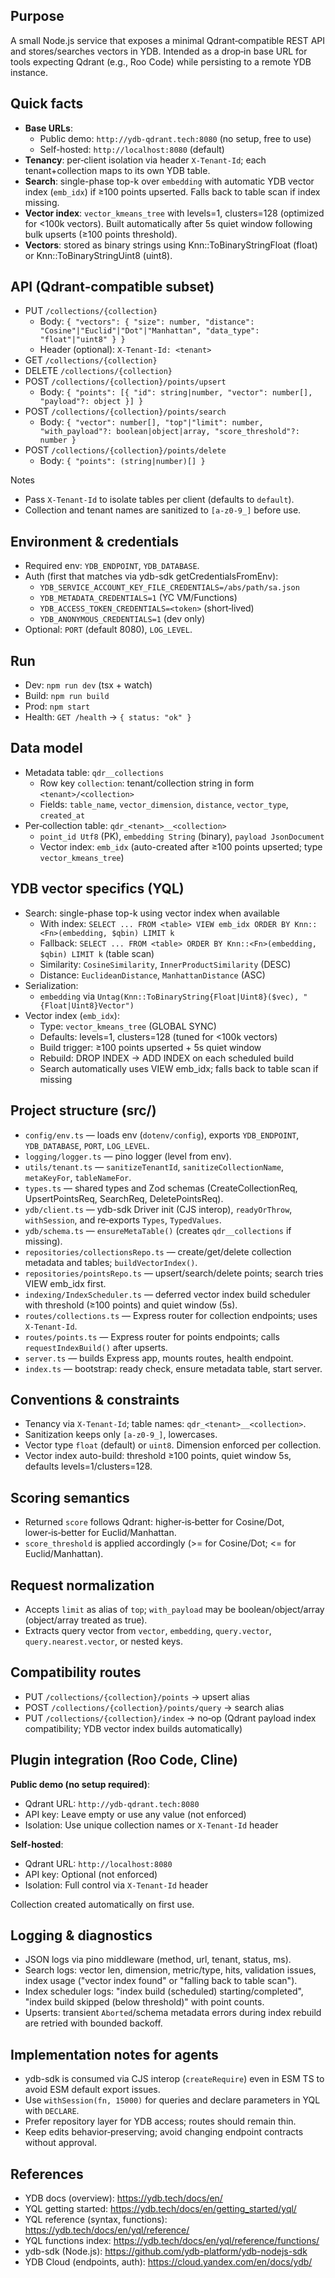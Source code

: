 ## Purpose
A small Node.js service that exposes a minimal Qdrant‑compatible REST API and stores/searches vectors in YDB. Intended as a drop‑in base URL for tools expecting Qdrant (e.g., Roo Code) while persisting to a remote YDB instance.

## Quick facts
- **Base URLs**:
  - Public demo: `http://ydb-qdrant.tech:8080` (no setup, free to use)
  - Self-hosted: `http://localhost:8080` (default)
- **Tenancy**: per‑client isolation via header `X-Tenant-Id`; each tenant+collection maps to its own YDB table.
- **Search**: single-phase top-k over `embedding` with automatic YDB vector index (`emb_idx`) if ≥100 points upserted. Falls back to table scan if index missing.
- **Vector index**: `vector_kmeans_tree` with levels=1, clusters=128 (optimized for <100k vectors). Built automatically after 5s quiet window following bulk upserts (≥100 points threshold).
- **Vectors**: stored as binary strings using Knn::ToBinaryStringFloat (float) or Knn::ToBinaryStringUint8 (uint8).

## API (Qdrant‑compatible subset)
- PUT `/collections/{collection}`
  - Body: `{ "vectors": { "size": number, "distance": "Cosine"|"Euclid"|"Dot"|"Manhattan", "data_type": "float"|"uint8" } }`
  - Header (optional): `X-Tenant-Id: <tenant>`
- GET `/collections/{collection}` 
- DELETE `/collections/{collection}`
- POST `/collections/{collection}/points/upsert`
  - Body: `{ "points": [{ "id": string|number, "vector": number[], "payload"?: object }] }`
- POST `/collections/{collection}/points/search`
  - Body: `{ "vector": number[], "top"|"limit": number, "with_payload"?: boolean|object|array, "score_threshold"?: number }`
- POST `/collections/{collection}/points/delete`
  - Body: `{ "points": (string|number)[] }`

Notes
- Pass `X-Tenant-Id` to isolate tables per client (defaults to `default`).
- Collection and tenant names are sanitized to `[a-z0-9_]` before use.

## Environment & credentials
- Required env: `YDB_ENDPOINT`, `YDB_DATABASE`.
- Auth (first that matches via ydb-sdk getCredentialsFromEnv):
  - `YDB_SERVICE_ACCOUNT_KEY_FILE_CREDENTIALS=/abs/path/sa.json`
  - `YDB_METADATA_CREDENTIALS=1` (YC VM/Functions)
  - `YDB_ACCESS_TOKEN_CREDENTIALS=<token>` (short‑lived)
  - `YDB_ANONYMOUS_CREDENTIALS=1` (dev only)
- Optional: `PORT` (default 8080), `LOG_LEVEL`.

## Run
- Dev: `npm run dev`  (tsx + watch)
- Build: `npm run build`
- Prod: `npm start`
- Health: `GET /health` → `{ status: "ok" }`

## Data model
- Metadata table: `qdr__collections`
  - Row key `collection`: tenant/collection string in form `<tenant>/<collection>`
  - Fields: `table_name`, `vector_dimension`, `distance`, `vector_type`, `created_at`
- Per‑collection table: `qdr_<tenant>__<collection>`
  - `point_id Utf8` (PK), `embedding String` (binary), `payload JsonDocument`
  - Vector index: `emb_idx` (auto-created after ≥100 points upserted; type `vector_kmeans_tree`)

## YDB vector specifics (YQL)
- Search: single-phase top-k using vector index when available
  - With index: `SELECT ... FROM <table> VIEW emb_idx ORDER BY Knn::<Fn>(embedding, $qbin) LIMIT k`
  - Fallback: `SELECT ... FROM <table> ORDER BY Knn::<Fn>(embedding, $qbin) LIMIT k` (table scan)
  - Similarity: `CosineSimilarity`, `InnerProductSimilarity` (DESC)
  - Distance: `EuclideanDistance`, `ManhattanDistance` (ASC)
- Serialization:
  - `embedding` via `Untag(Knn::ToBinaryString{Float|Uint8}($vec), "{Float|Uint8}Vector")`
- Vector index (`emb_idx`):
  - Type: `vector_kmeans_tree` (GLOBAL SYNC)
  - Defaults: levels=1, clusters=128 (tuned for <100k vectors)
  - Build trigger: ≥100 points upserted + 5s quiet window
  - Rebuild: DROP INDEX → ADD INDEX on each scheduled build
  - Search automatically uses VIEW emb_idx; falls back to table scan if missing

## Project structure (src/)
- `config/env.ts` — loads env (`dotenv/config`), exports `YDB_ENDPOINT`, `YDB_DATABASE`, `PORT`, `LOG_LEVEL`.
- `logging/logger.ts` — pino logger (level from env).
- `utils/tenant.ts` — `sanitizeTenantId`, `sanitizeCollectionName`, `metaKeyFor`, `tableNameFor`.
- `types.ts` — shared types and Zod schemas (CreateCollectionReq, UpsertPointsReq, SearchReq, DeletePointsReq).
- `ydb/client.ts` — ydb-sdk Driver init (CJS interop), `readyOrThrow`, `withSession`, and re‑exports `Types`, `TypedValues`.
- `ydb/schema.ts` — `ensureMetaTable()` (creates `qdr__collections` if missing).
- `repositories/collectionsRepo.ts` — create/get/delete collection metadata and tables; `buildVectorIndex()`.
- `repositories/pointsRepo.ts` — upsert/search/delete points; search tries VIEW emb_idx first.
- `indexing/IndexScheduler.ts` — deferred vector index build scheduler with threshold (≥100 points) and quiet window (5s).
- `routes/collections.ts` — Express router for collection endpoints; uses `X-Tenant-Id`.
- `routes/points.ts` — Express router for points endpoints; calls `requestIndexBuild()` after upserts.
- `server.ts` — builds Express app, mounts routes, health endpoint.
- `index.ts` — bootstrap: ready check, ensure metadata table, start server.

## Conventions & constraints
- Tenancy via `X-Tenant-Id`; table names: `qdr_<tenant>__<collection>`.
- Sanitization keeps only `[a-z0-9_]`, lowercases.
- Vector type `float` (default) or `uint8`. Dimension enforced per collection.
- Vector index auto-build: threshold ≥100 points, quiet window 5s, defaults levels=1/clusters=128.

## Scoring semantics
- Returned `score` follows Qdrant: higher‑is‑better for Cosine/Dot, lower‑is‑better for Euclid/Manhattan.
- `score_threshold` is applied accordingly (>= for Cosine/Dot; <= for Euclid/Manhattan).

## Request normalization
- Accepts `limit` as alias of `top`; `with_payload` may be boolean/object/array (object/array treated as true).
- Extracts query vector from `vector`, `embedding`, `query.vector`, `query.nearest.vector`, or nested keys.

## Compatibility routes
- PUT `/collections/{collection}/points` → upsert alias
- POST `/collections/{collection}/points/query` → search alias
- PUT `/collections/{collection}/index` → no‑op (Qdrant payload index compatibility; YDB vector index builds automatically)

## Plugin integration (Roo Code, Cline)
**Public demo (no setup required)**:
- Qdrant URL: `http://ydb-qdrant.tech:8080`
- API key: Leave empty or use any value (not enforced)
- Isolation: Use unique collection names or `X-Tenant-Id` header

**Self-hosted**:
- Qdrant URL: `http://localhost:8080`
- API key: Optional (not enforced)
- Isolation: Full control via `X-Tenant-Id` header

Collection created automatically on first use.

## Logging & diagnostics
- JSON logs via pino middleware (method, url, tenant, status, ms).
- Search logs: vector len, dimension, metric/type, hits, validation issues, index usage ("vector index found" or "falling back to table scan").
- Index scheduler logs: "index build (scheduled) starting/completed", "index build skipped (below threshold)" with point counts.
- Upserts: transient `Aborted`/schema metadata errors during index rebuild are retried with bounded backoff.

## Implementation notes for agents
- ydb-sdk is consumed via CJS interop (`createRequire`) even in ESM TS to avoid ESM default export issues.
- Use `withSession(fn, 15000)` for queries and declare parameters in YQL with `DECLARE`.
- Prefer repository layer for YDB access; routes should remain thin.
- Keep edits behavior‑preserving; avoid changing endpoint contracts without approval.

## References
- YDB docs (overview): https://ydb.tech/docs/en/
- YQL getting started: https://ydb.tech/docs/en/getting_started/yql/
- YQL reference (syntax, functions): https://ydb.tech/docs/en/yql/reference/
- YQL functions index: https://ydb.tech/docs/en/yql/reference/functions/
- ydb-sdk (Node.js): https://github.com/ydb-platform/ydb-nodejs-sdk
- YDB Cloud (endpoints, auth): https://cloud.yandex.com/en/docs/ydb/
